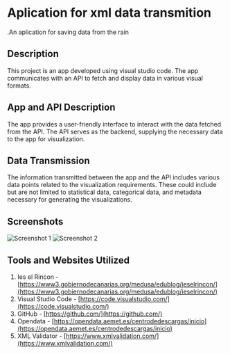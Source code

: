 # Aplication for xml data transmition

.An aplication for saving data from the rain

## Description

This project is an app developed using visual studio code. The app communicates with an API to fetch and display data in various visual formats.

## App and API Description

The app provides a user-friendly interface to interact with the data fetched from the API. The API serves as the backend, supplying the necessary data to the app for visualization.

## Data Transmission

The information transmitted between the app and the API includes various data points related to the visualization requirements. These could include but are not limited to statistical data, categorical data, and metadata necessary for generating the visualizations.

## Screenshots

![Screenshot 1](/screenshots/screenshot1.png)
![Screenshot 2](/screenshots/screenshot2.png)

## Tools and Websites Utilized

1. Ies el Rincon - [https://www3.gobiernodecanarias.org/medusa/edublog/ieselrincon/](https://www3.gobiernodecanarias.org/medusa/edublog/ieselrincon/)
2. Visual Studio Code - [https://code.visualstudio.com/](https://code.visualstudio.com/)
3. GitHub - [https://github.com/](https://github.com/)
4. Opendata - [https://opendata.aemet.es/centrodedescargas/inicio](https://opendata.aemet.es/centrodedescargas/inicio)
5. XML Validator - [https://www.xmlvalidation.com/](https://www.xmlvalidation.com/)
